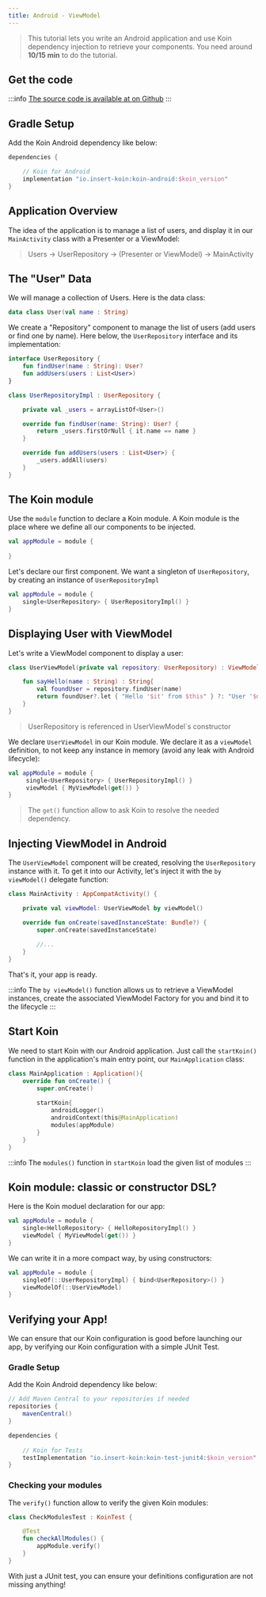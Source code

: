 ```yaml
---
title: Android - ViewModel
---
```


> This tutorial lets you write an Android application and use Koin dependency injection to retrieve your components.
> You need around __10/15 min__ to do the tutorial.

## Get the code

:::info
[The source code is available at on Github](https://github.com/InsertKoinIO/koin-getting-started/tree/main/android)
:::

## Gradle Setup

Add the Koin Android dependency like below:

```groovy
dependencies {

    // Koin for Android
    implementation "io.insert-koin:koin-android:$koin_version"
}
```

## Application Overview

The idea of the application is to manage a list of users, and display it in our `MainActivity` class with a Presenter or a ViewModel:

> Users -> UserRepository -> (Presenter or ViewModel) -> MainActivity

## The "User" Data

We will manage a collection of Users. Here is the data class: 

```kotlin
data class User(val name : String)
```

We create a "Repository" component to manage the list of users (add users or find one by name). Here below, the `UserRepository` interface and its implementation:

```kotlin
interface UserRepository {
    fun findUser(name : String): User?
    fun addUsers(users : List<User>)
}

class UserRepositoryImpl : UserRepository {

    private val _users = arrayListOf<User>()

    override fun findUser(name: String): User? {
        return _users.firstOrNull { it.name == name }
    }

    override fun addUsers(users : List<User>) {
        _users.addAll(users)
    }
}
```

## The Koin module

Use the `module` function to declare a Koin module. A Koin module is the place where we define all our components to be injected.

```kotlin
val appModule = module {
    
}
```

Let's declare our first component. We want a singleton of `UserRepository`, by creating an instance of `UserRepositoryImpl`

```kotlin
val appModule = module {
    single<UserRepository> { UserRepositoryImpl() }
}
```

## Displaying User with ViewModel

Let's write a ViewModel component to display a user:

```kotlin
class UserViewModel(private val repository: UserRepository) : ViewModel() {

    fun sayHello(name : String) : String{
        val foundUser = repository.findUser(name)
        return foundUser?.let { "Hello '$it' from $this" } ?: "User '$name' not found!"
    }
}
```

> UserRepository is referenced in UserViewModel`s constructor

We declare `UserViewModel` in our Koin module. We declare it as a `viewModel` definition, to not keep any instance in memory (avoid any leak with Android lifecycle):

```kotlin
val appModule = module {
     single<UserRepository> { UserRepositoryImpl() }
     viewModel { MyViewModel(get()) }
}
```

> The `get()` function allow to ask Koin to resolve the needed dependency.

## Injecting ViewModel in Android

The `UserViewModel` component will be created, resolving the `UserRepository` instance with it. To get it into our Activity, let's inject it with the `by viewModel()` delegate function: 

```kotlin
class MainActivity : AppCompatActivity() {

    private val viewModel: UserViewModel by viewModel()

    override fun onCreate(savedInstanceState: Bundle?) {
        super.onCreate(savedInstanceState)
        
        //...
    }
}
```

That's it, your app is ready.

:::info
The `by viewModel()` function allows us to retrieve a ViewModel instances, create the associated ViewModel Factory for you and bind it to the lifecycle
:::

## Start Koin

We need to start Koin with our Android application. Just call the `startKoin()` function in the application's main entry point, our `MainApplication` class:

```kotlin
class MainApplication : Application(){
    override fun onCreate() {
        super.onCreate()
        
        startKoin{
            androidLogger()
            androidContext(this@MainApplication)
            modules(appModule)
        }
    }
}
```

:::info
The `modules()` function in `startKoin` load the given list of modules
:::

## Koin module: classic or constructor DSL?

Here is the Koin moduel declaration for our app:

```kotlin
val appModule = module {
    single<HelloRepository> { HelloRepositoryImpl() }
    viewModel { MyViewModel(get()) }
}
```

We can write it in a more compact way, by using constructors:

```kotlin
val appModule = module {
    singleOf(::UserRepositoryImpl) { bind<UserRepository>() }
    viewModelOf(::UserViewModel)
}
```

## Verifying your App!

We can ensure that our Koin configuration is good before launching our app, by verifying our Koin configuration with a simple JUnit Test.

### Gradle Setup

Add the Koin Android dependency like below:

```groovy
// Add Maven Central to your repositories if needed
repositories {
	mavenCentral()    
}

dependencies {
    
    // Koin for Tests
    testImplementation "io.insert-koin:koin-test-junit4:$koin_version"
}
```

### Checking your modules

The `verify()` function allow to verify the given Koin modules:

```kotlin
class CheckModulesTest : KoinTest {

    @Test
    fun checkAllModules() {
        appModule.verify()
    }
}
```

With just a JUnit test, you can ensure your definitions configuration are not missing anything!
